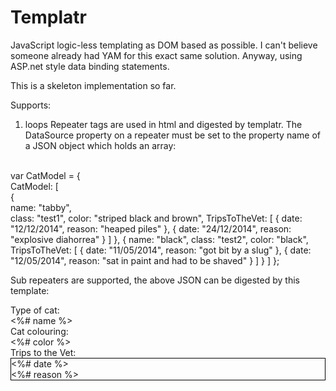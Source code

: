 Templatr
========

JavaScript logic-less templating as DOM based as possible. I can't believe someone already had YAM for this exact same solution. Anyway, using ASP.net style data binding statements.

This is a skeleton implementation so far. 

Supports:

1. loops
Repeater tags are used in html and digested by templatr. The DataSource property on a repeater must be set to the property name of a JSON object which holds an array:
<br />
var CatModel = {
<br />
    CatModel: [
<br />
            {
<br />
                name: "tabby",
<br />
                class: "test1",
                color: "striped black and brown",
                TripsToTheVet: [
                    {
                        date: "12/12/2014",
                        reason: "heaped piles"
                    },
                    {
                        date: "24/12/2014",
                        reason: "explosive diahorrea"
                    }
                ]
            },
            {
                name: "black",
                class: "test2",
                color: "black",
                TripsToTheVet: [
                    {
                        date: "11/05/2014",
                        reason: "got bit by a slug"
                    },
                    {
                        date: "12/05/2014",
                        reason: "sat in paint and had to be shaved"
                    }
                ]
            }
        ]
};

Sub repeaters are supported, the above JSON can be digested by this template:

<repeater id="catModelRepeater" DataSource="<%# CatModel %>">
    <div class="cat <%# class %> <%# name %> <%# color %>">
        <div>Type of cat:</div><div class="catName"><%# name %></div>
        <div>Cat colouring: </div><div class="catColor"><%# color %></div>
        <div>Trips to the Vet: </div>
        <div style="border:1px solid black;">
        <repeater id="vetTripsRepeater" DataSource="<%# TripsToTheVet %>">
            <div class="vetTrips">
                <div class="date"><%# date %></div>
                <div class="reason"><%# reason %></div>
            </div>
        </repeater>
        </div>
    </div>
</repeater>
